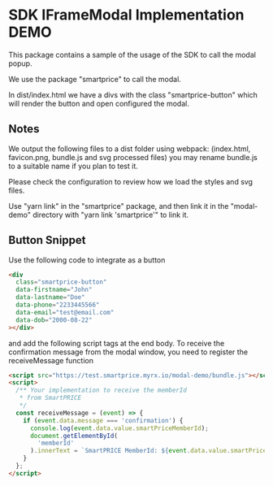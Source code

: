 # SDK IFrameModal Implementation DEMO

This package contains a sample of the usage of the SDK to call the modal popup.

We use the package "smartprice" to call the modal.

In dist/index.html we have a divs with the class "smartprice-button" which will
render the button and open configured the modal.

## Notes

We output the following files to a dist folder using webpack: (index.html,
favicon.png, bundle.js and svg processed files) you may rename bundle.js to a
suitable name if you plan to test it.

Please check the configuration to review how we load the styles and svg files.

Use "yarn link" in the "smartprice" package, and then link it in the
"modal-demo" directory with "yarn link 'smartprice'" to link it.

## Button Snippet

Use the following code to integrate as a button

```html
<div
  class="smartprice-button"
  data-firstname="John"
  data-lastname="Doe"
  data-phone="2233445566"
  data-email="test@email.com"
  data-dob="2000-08-22"
></div>
```

and add the following script tags at the end body. To receive the confirmation
message from the modal window, you need to register the receiveMessage function

```html
<script src="https://test.smartprice.myrx.io/modal-demo/bundle.js"></script>
<script>
  /** Your implementation to receive the memberId
   * from SmartPRICE
   */
  const receiveMessage = (event) => {
    if (event.data.message === 'confirmation') {
      console.log(event.data.value.smartPriceMemberId);
      document.getElementById(
        'memberId'
      ).innerText = `SmartPRICE MemberId: ${event.data.value.smartPriceMemberId}`;
    }
  };
</script>
```
